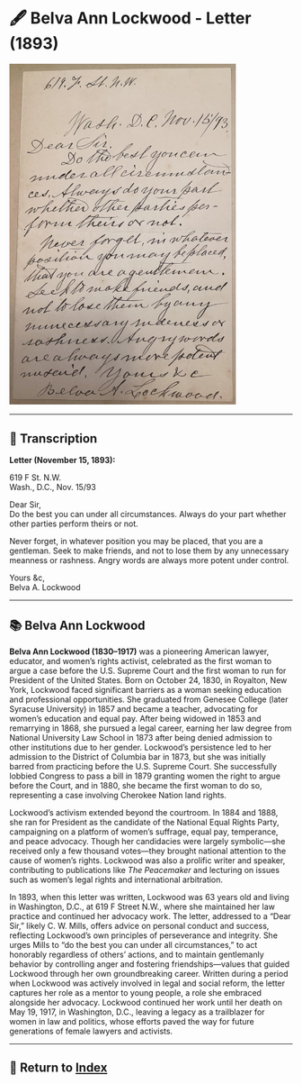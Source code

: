 # 🖋️ Belva Ann Lockwood - Letter (1893)

<a href="assets/Belva_Ann_Lockwood_Letter.jpg" target="_blank">
  <img src="assets/Belva_Ann_Lockwood_Letter.jpg" alt="Belva Ann Lockwood Letter" style="max-width: 80%; height: auto;"/>
</a>

---

## 📜 Transcription

**Letter (November 15, 1893):**  

619 F St. N.W.  
Wash., D.C., Nov. 15/93  

Dear Sir,  
Do the best you can under all circumstances. Always do your part whether other parties perform theirs or not.  

Never forget, in whatever position you may be placed, that you are a gentleman. Seek to make friends, and not to lose them by any unnecessary meanness or rashness. Angry words are always more potent under control.  

Yours &c,  
Belva A. Lockwood  

---

## 📚 Belva Ann Lockwood

**Belva Ann Lockwood (1830–1917)** was a pioneering American lawyer, educator, and women’s rights activist, celebrated as the first woman to argue a case before the U.S. Supreme Court and the first woman to run for President of the United States. Born on October 24, 1830, in Royalton, New York, Lockwood faced significant barriers as a woman seeking education and professional opportunities. She graduated from Genesee College (later Syracuse University) in 1857 and became a teacher, advocating for women’s education and equal pay. After being widowed in 1853 and remarrying in 1868, she pursued a legal career, earning her law degree from National University Law School in 1873 after being denied admission to other institutions due to her gender. Lockwood’s persistence led to her admission to the District of Columbia bar in 1873, but she was initially barred from practicing before the U.S. Supreme Court. She successfully lobbied Congress to pass a bill in 1879 granting women the right to argue before the Court, and in 1880, she became the first woman to do so, representing a case involving Cherokee Nation land rights.

Lockwood’s activism extended beyond the courtroom. In 1884 and 1888, she ran for President as the candidate of the National Equal Rights Party, campaigning on a platform of women’s suffrage, equal pay, temperance, and peace advocacy. Though her candidacies were largely symbolic—she received only a few thousand votes—they brought national attention to the cause of women’s rights. Lockwood was also a prolific writer and speaker, contributing to publications like *The Peacemaker* and lecturing on issues such as women’s legal rights and international arbitration.

In 1893, when this letter was written, Lockwood was 63 years old and living in Washington, D.C., at 619 F Street N.W., where she maintained her law practice and continued her advocacy work. The letter, addressed to a “Dear Sir,” likely C. W. Mills, offers advice on personal conduct and success, reflecting Lockwood’s own principles of perseverance and integrity. She urges Mills to “do the best you can under all circumstances,” to act honorably regardless of others’ actions, and to maintain gentlemanly behavior by controlling anger and fostering friendships—values that guided Lockwood through her own groundbreaking career. Written during a period when Lockwood was actively involved in legal and social reform, the letter captures her role as a mentor to young people, a role she embraced alongside her advocacy. Lockwood continued her work until her death on May 19, 1917, in Washington, D.C., leaving a legacy as a trailblazer for women in law and politics, whose efforts paved the way for future generations of female lawyers and activists.

---

## 🔗 Return to [Index](index.md)